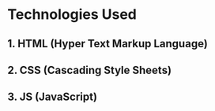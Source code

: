 # Technologies Used

## 1. HTML (Hyper Text Markup Language)
## 2. CSS (Cascading Style Sheets)
## 3. JS (JavaScript)